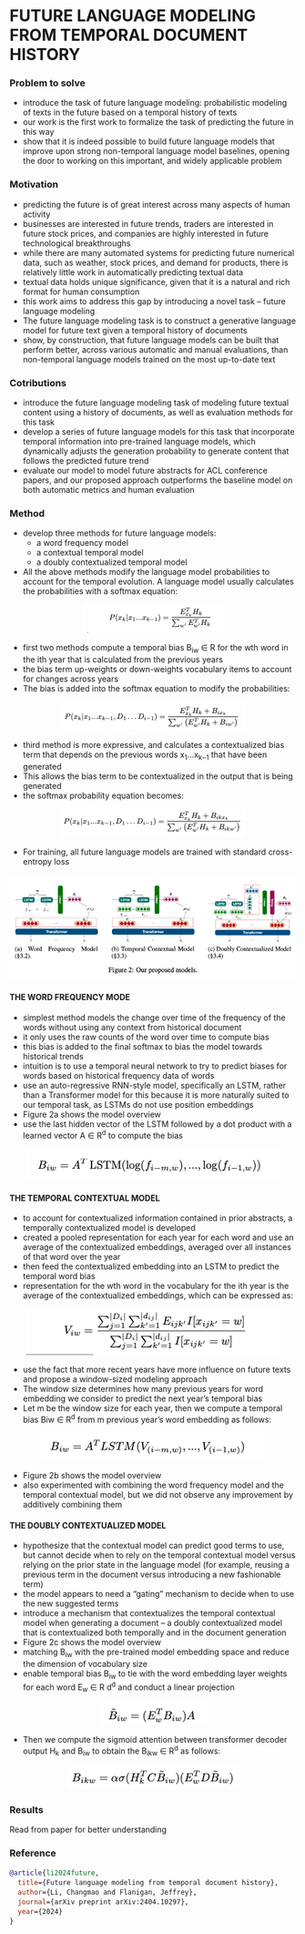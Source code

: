  # FUTURE LANGUAGE MODELING FROM TEMPORAL DOCUMENT HISTORY

 ### Problem to solve

 - introduce the task of future language modeling: probabilistic modeling of texts in the future based on a temporal history of texts 
 - our work is the first work to formalize the task of predicting the future in this way
 - show that it is indeed possible to build future language models that improve upon strong non-temporal language model baselines, opening the door to working on this important, and widely applicable problem

 ### Motivation

 - predicting the future is of great interest across many aspects of human activity
 - businesses are interested in future trends, traders are interested in future stock prices, and companies are highly interested in future technological breakthroughs
 - while there are many automated systems for predicting future numerical data, such as weather, stock prices, and demand for products, there is relatively little work in automatically predicting textual data
 - textual data holds unique significance, given that it is a natural and rich format for human consumption
 - this work aims to address this gap by introducing a novel task – future language modeling
-  The future language modeling task is to construct a generative language model for future text given a temporal history of documents
- show, by construction, that future language models can be built that perform better, across various automatic and manual evaluations, than non-temporal language models trained on the most up-to-date text

 ### Cotributions

- introduce the future language modeling task of modeling future textual content using a history of documents, as well as evaluation methods for this task 
- develop a series of future language models for this task that incorporate temporal information into pre-trained language models, which dynamically adjusts the generation probability to generate content that follows the predicted future trend
- evaluate our model to model future abstracts for ACL conference papers, and our proposed approach outperforms the baseline model on both automatic metrics and human evaluation

### Method

- develop three methods for future language models:
    - a word frequency model
    - a contextual temporal model
    - a doubly contextualized temporal model
- All the above methods modify the language model probabilities to account for the temporal evolution. A language model usually calculates the probabilities with a softmax equation:

<p align="center">
  <img src="../../figures/llms-flm-fig1.png" alt="Methodology">
</p>

- first two methods compute a temporal bias B<sub>iw</sub> ∈ R for the wth word in the ith year that is calculated from the previous years
- the bias term up-weights or down-weights vocabulary items to account for changes across years
- The bias is added into the softmax equation to modify the probabilities:

<p align="center">
  <img src="../../figures/llms-flm-fig2.png" alt="Methodology">
</p>

- third method is more expressive, and calculates a contextualized bias term that depends on the previous words x<sub>1</sub>...x<sub>k−1</sub> that have been generated
-  This allows the bias term to be contextualized in the output that is being generated
- the softmax probability equation becomes:

<p align="center">
  <img src="../../figures/llms-flm-fig3.png" alt="Methodology">
</p>

- For training, all future language models are trained with standard cross-entropy loss

<p align="center">
  <img src="../../figures/llms-flm-fig4.png" alt="Methodology">
</p>

#### THE WORD FREQUENCY MODE

- simplest method models the change over time of the frequency of the words without using any context from historical document
- it only uses the raw counts of the word over time to compute bias
- this bias is added to the final softmax to bias the model towards historical trends
-  intuition is to use a temporal neural network to try to predict biases for words based on historical frequency data of words
- use an auto-regressive RNN-style model, specifically an LSTM, rather than a Transformer model for this because it is more naturally suited to our temporal task, as LSTMs do not use position embeddings
- Figure 2a shows the model overview
- use the last hidden vector of the LSTM followed by a dot product with a learned vector A ∈ R<sup>d</sup> to compute the bias

<p align="center">
  <img src="../../figures/llms-flm-fig5.png" alt="Patient sequence">
</p>


#### THE TEMPORAL CONTEXTUAL MODEL
- to account for contextualized information contained in prior abstracts, a temporally contextualized model is developed
- created a pooled representation for each year for each word and use an average of the contextualized embeddings, averaged over all instances of that word over the year
-  then feed the contextualized embedding into an LSTM to predict the temporal word bias
- representation for the wth word in the vocabulary for the ith year is the average of the contextualized embeddings, which can be expressed as:

<p align="center">
  <img src="../../figures/llms-flm-fig6.png" alt="Patient sequence">
</p>

- use the fact that more recent years have more influence on future texts and propose a window-sized modeling approach
- The window size determines how many previous years for word embedding we consider to predict the next year’s temporal bias
- Let m be the window size for each year, then we compute a temporal bias Biw ∈ R<sup>d</sup> from m previous year’s word embedding as follows:

<p align="center">
  <img src="../../figures/llms-flm-fig7.png" alt="Patient sequence">
</p>

-  Figure 2b shows the model overview
- also experimented with combining the word frequency model and the temporal contextual model, but we did not observe any improvement by additively combining them

#### THE DOUBLY CONTEXTUALIZED MODEL

- hypothesize that the contextual model can predict good terms to use, but cannot decide when to rely on the temporal contextual model versus relying on the prior state in the language model (for example, reusing a previous term in the document versus introducing a new fashionable term)
- the model appears to need a “gating” mechanism to decide when to use the new suggested terms
-  introduce a mechanism that contextualizes the temporal contextual model when generating a document – a doubly contextualized model that is contextualized both temporally and in the document generation
- Figure 2c shows the model overview
- matching B<sub>iw</sub> with the pre-trained model embedding space and reduce the dimension of vocabulary size
- enable temporal bias B<sub>iw</sub> to tie with the word embedding layer weights for each word E<sub>w</sub> ∈ R d<sup>d</sup> and conduct a linear projection

<p align="center">
  <img src="../../figures/llms-flm-fig8.png" alt="Patient sequence">
</p>

- Then we compute the sigmoid attention between transformer decoder output H<sub>k</sub> and B<sub>iw</sub> to obtain the B<sub>ikw</sub> ∈ R<sup>d</sup> as follows:

<p align="center">
  <img src="../../figures/llms-flm-fig9.png" alt="Patient sequence">
</p>

### Results
Read from paper for better understanding

### Reference

```bibtex
@article{li2024future,
  title={Future language modeling from temporal document history},
  author={Li, Changmao and Flanigan, Jeffrey},
  journal={arXiv preprint arXiv:2404.10297},
  year={2024}
}